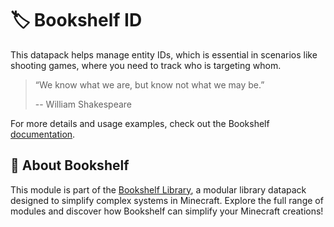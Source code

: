 # 🏷️ Bookshelf ID

This datapack helps manage entity IDs, which is essential in scenarios like shooting games, where you need to track who is targeting whom.

> “We know what we are, but know not what we may be.”
>
> -- William Shakespeare

For more details and usage examples, check out the Bookshelf [documentation](https://docs.mcbookshelf.dev/en/latest/modules/id.html).


## 📖 About Bookshelf

This module is part of the [Bookshelf Library](https://docs.mcbookshelf.dev/en/latest/index.html), a modular library datapack designed to simplify complex systems in Minecraft. Explore the full range of modules and discover how Bookshelf can simplify your Minecraft creations!
